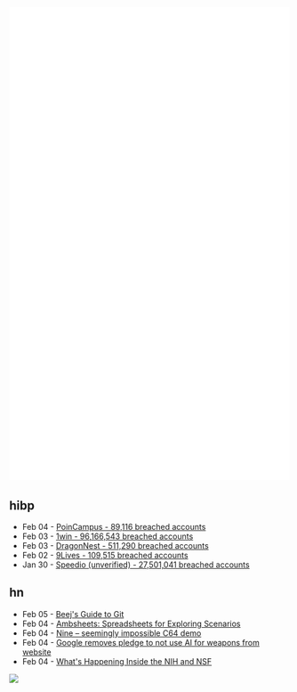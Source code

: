 ![Metrics](https://raw.githubusercontent.com/phixion/phixion/master/metrics.svg)

## hibp

<!--
for https://github.com/phixion/phixion/blob/main/.github/workflows/feeds.yml
-->
<!--START_SECTION:haveibeenpwnd-->
- Feb 04 - [PoinCampus - 89,116 breached accounts](https://haveibeenpwned.com/PwnedWebsites#PoinCampus)
- Feb 03 - [1win - 96,166,543 breached accounts](https://haveibeenpwned.com/PwnedWebsites#1win)
- Feb 03 - [DragonNest - 511,290 breached accounts](https://haveibeenpwned.com/PwnedWebsites#DragonNest)
- Feb 02 - [9Lives - 109,515 breached accounts](https://haveibeenpwned.com/PwnedWebsites#9Lives)
- Jan 30 - [Speedio (unverified) - 27,501,041 breached accounts](https://haveibeenpwned.com/PwnedWebsites#Speedio)
<!--END_SECTION:haveibeenpwnd-->

## hn

<!--
for https://github.com/phixion/phixion/blob/main/.github/workflows/feeds.yml
-->
<!--START_SECTION:hn-->
- Feb 05 - [Beej's Guide to Git](https://beej.us/guide/bggit/)
- Feb 04 - [Ambsheets: Spreadsheets for Exploring Scenarios](https://www.inkandswitch.com/ambsheets/)
- Feb 04 - [Nine – seemingly impossible C64 demo](https://linusakesson.net/scene/nine/index.php)
- Feb 04 - [Google removes pledge to not use AI for weapons from website](https://techcrunch.com/2025/02/04/google-removes-pledge-to-not-use-ai-for-weapons-from-website/)
- Feb 04 - [What's Happening Inside the NIH and NSF](https://www.science.org/content/blog-post/what-s-happening-inside-nih)
<!--END_SECTION:hn-->

<!--
for https://yhype.me
-->
![](https://hit.yhype.me/github/profile?user_id=13013670)
